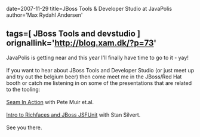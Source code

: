 date=2007-11-29
title=JBoss Tools &amp; Developer Studio at JavaPolis
author='Max Rydahl Andersen'

tags=[ JBoss Tools and devstudio ]
orignallink='http://blog.xam.dk/?p=73'
---
<div><p>JavaPolis is getting near and this year I'll finally have time to go to it - yay!
<br><br>
If you want to hear about JBoss Tools and Developer Studio (or just meet up and try out the belgium beer) then come meet me in the JBoss/Red Hat booth or catch me listening in on some of the presentations that are related to the tooling:
<br><br><a href="http://www.javapolis.com/confluence/display/JP07/Seam+in+Action">Seam In Action</a> with Pete Muir et.al.
<br><br><a href="http://www.javapolis.com/confluence/display/JP07/Intro+to+Exadel+RichFaces+and+JBoss+JSFUnit">Intro to Richfaces and JBoss JSFUnit</a> with Stan Silvert.
<br><br>
See you there.
</p></div>
